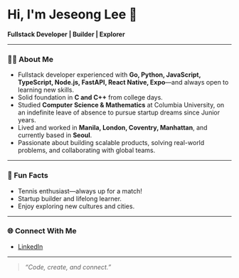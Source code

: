 # Hi, I'm Jeseong Lee 👋

**Fullstack Developer | Builder | Explorer**

---

### 👨‍💻 About Me

- Fullstack developer experienced with **Go, Python, JavaScript, TypeScript, Node.js, FastAPI, React Native, Expo**—and always open to learning new skills.
- Solid foundation in **C and C++** from college days.
- Studied **Computer Science & Mathematics** at Columbia University, on an indefinite leave of absence to pursue startup dreams since Junior years.
- Lived and worked in **Manila, London, Coventry, Manhattan**, and currently based in **Seoul**.
- Passionate about building scalable products, solving real-world problems, and collaborating with global teams.

---

### 🎾 Fun Facts

- Tennis enthusiast—always up for a match!
- Startup builder and lifelong learner.
- Enjoy exploring new cultures and cities.

---

### 🌐 Connect With Me

- [LinkedIn](https://www.linkedin.com/in/jeseong-l-681065240/)

---

> *“Code, create, and connect.”*
